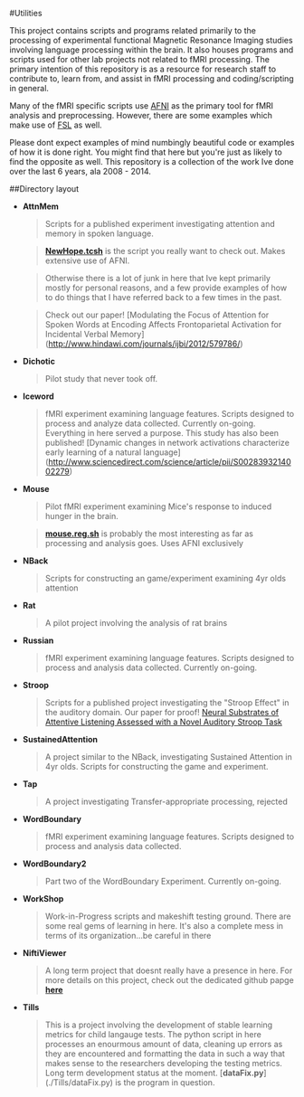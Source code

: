 #Utilities

This project contains scripts and programs related primarily to the processing of experimental functional Magnetic Resonance Imaging studies involving language processing within the brain. It also houses programs and scripts used for other lab projects not related to fMRI processing. The primary intention of this repository is  as a resource for research staff to contribute to, learn from, and assist in fMRI processing and coding/scripting in general.

Many of the fMRI specific scripts use [AFNI](http://afni.nimh.nih.gov/) as the primary tool for fMRI analysis and preprocessing. However, there are some examples which make use of [FSL](http://fsl.fmrib.ox.ac.uk/fsl/fslwiki/) as well.

Please dont expect examples of mind numbingly beautiful code or examples of how it is done right. You might find that here but you're just as likely to find the opposite as well. This repository is a collection of the work Ive done over the last 6 years, ala 2008 - 2014.






##Directory layout

- **AttnMem**
    > Scripts for a published experiment investigating attention and memory in spoken language.

    > [**NewHope.tcsh**](./AttnMem/NewHope.tcsh) is the script you really want to check out. Makes extensive use of AFNI.

    >Otherwise there is a lot of junk in here that Ive kept primarily mostly for personal reasons, and a few provide examples of how to do things that I have referred back to a few times in the past.

    > Check out our paper! [Modulating the Focus of Attention for Spoken Words at Encoding Affects Frontoparietal Activation for Incidental Verbal Memory] (http://www.hindawi.com/journals/ijbi/2012/579786/)

- **Dichotic**
    > Pilot study that never took off.

- **Iceword**
    > fMRI experiment examining language features. Scripts designed to process and analyze data collected. Currently on-going. Everything in here served a purpose. This study has
    also been published! [Dynamic changes in network activations characterize early learning of a natural language] (http://www.sciencedirect.com/science/article/pii/S0028393214002279)

- **Mouse**
    > Pilot fMRI experiment examining Mice's response to induced hunger in the brain.

    > [**mouse.reg.sh**](./Mouse/mouse.reg.sh) is probably the most interesting as far as processing and analysis goes. Uses AFNI exclusively

- **NBack**
    > Scripts for constructing an game/experiment examining 4yr olds attention

- **Rat**
    > A pilot project involving the analysis of rat brains

- **Russian**
    > fMRI experiment examining language features. Scripts designed to process and analysis data collected. Currently on-going.

- **Stroop**
    > Scripts for a published project investigating the "Stroop Effect" in the auditory domain. Our paper for proof! [Neural Substrates of Attentive Listening Assessed with a Novel Auditory Stroop Task](http://www.ncbi.nlm.nih.gov/pmc/articles/PMC3020403/)

- **SustainedAttention**
    > A project similar to the NBack, investigating Sustained Attention in 4yr olds. Scripts for constructing the game and experiment.

- **Tap**
    > A project investigating Transfer-appropriate processing, rejected

- **WordBoundary**
    > fMRI experiment examining language features. Scripts designed to process and analysis data collected.

- **WordBoundary2**
    > Part two of the WordBoundary Experiment. Currently on-going.

- **WorkShop**
    > Work-in-Progress scripts and makeshift testing ground. There are some real gems of learning in here. It's also a complete mess in terms of its organization...be careful in there

- **NiftiViewer**
    > A long term project that doesnt really have a presence in here. For more details on this project, check out the dedicated github papge [**here**](https://github.com/CreativeCodingLab/aluminum/tree/master/osx/examples/niftiViewer)

- **Tills**
    > This is a project involving the development of stable learning metrics for child langauge tests. The python script in here processes an enourmous amount of data, cleaning up errors as they are encountered and formatting the data in such a way that makes sense to the researchers developing the testing metrics. Long term development status at the moment. [**dataFix.py**] (./Tills/dataFix.py) is the program in question.